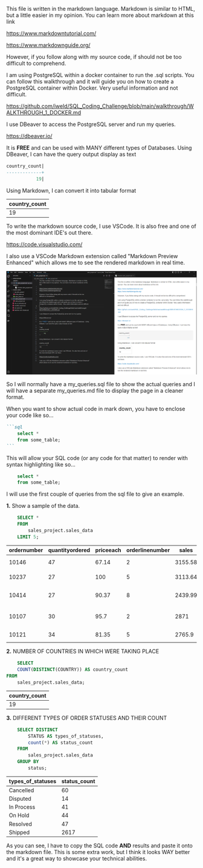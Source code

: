 This file is written in the markdown language.  Markdown is similar to HTML, but a little easier in my opinion.  You can learn more about markdown at this link

https://www.markdowntutorial.com/

https://www.markdownguide.org/

However, if you follow along with my source code, if should not be too difficult to comprehend.

I am using PostgreSQL within a docker container to run the .sql scripts.  You can follow this walkthrough and it will guide you on how to create a PostgreSQL container within Docker.  Very useful information and not difficult.

https://github.com/iweld/SQL_Coding_Challenge/blob/main/walkthrough/WALKTHROUGH_1_DOCKER.md

I use DBeaver to access the PostgreSQL server and run my queries.

https://dbeaver.io/

It is **FREE** and can be used with MANY different types of Databases.  Using DBeaver, I can have the query output display as text

```sql
country_count|
-------------+
           19|
```

Using Markdown, I can convert it into tabular format

country_count|
-------------|
19|

To write the markdown source code, I use VSCode.  It is also free and one of the most dominant IDE's out there.

https://code.visualstudio.com/

I also use a VSCode Markdown extension called "Markdown Preview Enhanced" which allows me to see the rendered markdown in real time.

![alt text](./vscode_screenshot.PNG)

So I will normally have a my_queries.sql file to show the actual queries and I will have a separate my_queries.md file to display the page in a cleaner format.

When you want to show actual code in mark down, you have to enclose your code like so...

````markdown
```sql
	select * 
	from some_table;
```
````

This will allow your SQL code (or any code for that matter) to render with syntax highlighting like so...

```sql
	select * 
	from some_table;
```

I will use the first couple of queries from the sql file to give an example.

**1.** Show a sample of the data.

```sql
	SELECT *
	FROM 
		sales_project.sales_data
	LIMIT 5;
```

ordernumber|quantityordered|priceeach|orderlinenumber|sales  |orderdate |status |qtr_id|month_id|year_id|productline|msrp  |productcode|customername      |phone     |addressline1           |addressline2|city    |state |postalcode|country|territory|contactlastname|contactfirstname|dealsize|
-----------|---------------|---------|---------------|-------|----------|-------|------|--------|-------|-----------|------|-----------|------------------|----------|-----------------------|------------|--------|------|----------|-------|---------|---------------|----------------|--------|
10146|             47|    67.14|              2|3155.58|2003-09-03|Shipped|     3|       9|   2003|Motorcycles|    62|S18_3782   |Gift Ideas Corp.  |2035554407|2440 Pompton St.       |[NULL]      |Glendale|CT    |97561     |USA    |NA       |Lewis          |Dan             |Medium  |
10237|             27|      100|              5|3113.64|2004-04-05|Shipped|     2|       4|   2004|Motorcycles|   102|S32_4485   |Vitachrome Inc.   |2125551500|2678 Kingston Rd.      |Suite 101   |NYC     |NY    |10022     |USA    |NA       |Frick          |Michael         |Medium  |
10414|             27|    90.37|              8|2439.99|2005-05-06|On Hold|     2|       5|   2005|Ships      |    99|S700_3962  |Gifts4AllAges.com |6175559555|8616 Spinnaker Dr.     |[NULL]      |Boston  |MA    |51003     |USA    |NA       |Yoshido        |Juri            |Small   |
10107|             30|     95.7|              2|   2871|2003-02-24|Shipped|     1|       2|   2003|Motorcycles|    95|S10_1678   |Land of Toys Inc. |2125557818|897 Long Airport Avenue|[NULL]      |NYC     |NY    |10022     |USA    |NA       |Yu             |Kwai            |Small   |
10121|             34|    81.35|              5| 2765.9|2003-05-07|Shipped|     2|       5|   2003|Motorcycles|    95|S10_1678   |Reims Collectables|26.47.1555|59 rue de l'Abbaye     |[NULL]      |Reims   |[NULL]|51100     |France |EMEA     |Henriot        |Paul            |Small   |

**2.** NUMBER OF COUNTRIES IN WHICH WERE TAKING PLACE

```sql
	SELECT 
	COUNT(DISTINCT(COUNTRY)) AS country_count
FROM 
	sales_project.sales_data;
```

country_count|
-------------|
19|

**3.** DIFFERENT TYPES OF ORDER STATUSES AND THEIR COUNT

```sql
	SELECT DISTINCT
		STATUS AS types_of_statuses,
		count(*) AS status_count
	FROM 
		sales_project.sales_data
	GROUP BY
		status;
```

types_of_statuses|status_count|
-----------------|------------|
Cancelled        |          60|
Disputed         |          14|
In Process       |          41|
On Hold          |          44|
Resolved         |          47|
Shipped          |        2617|

As you can see, I have to copy the SQL code **AND** results and paste it onto the markdown file.  This is some extra work, but I think it looks WAY better and it's a great way to showcase your technical abilities.